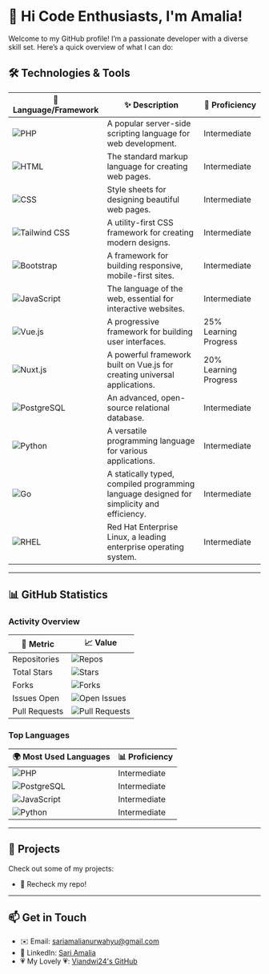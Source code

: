 # 👋 Hi Code Enthusiasts, I'm Amalia!

Welcome to my GitHub profile! I’m a passionate developer with a diverse skill set. Here’s a quick overview of what I can do:

## 🛠️ Technologies & Tools

| 🌈 **Language/Framework** | ✨ **Description** | 🚀 **Proficiency** |
|---------------------------|-------------------|---------------------|
| ![PHP](https://img.shields.io/badge/PHP-777BB4?style=flat-square&logo=php&logoColor=white)  | A popular server-side scripting language for web development. | Intermediate |
| ![HTML](https://img.shields.io/badge/HTML5-E34F26?style=flat-square&logo=html5&logoColor=white) | The standard markup language for creating web pages. | Intermediate |
| ![CSS](https://img.shields.io/badge/CSS3-1572B6?style=flat-square&logo=css3&logoColor=white) | Style sheets for designing beautiful web pages. | Intermediate |
| ![Tailwind CSS](https://img.shields.io/badge/Tailwind%20CSS-06B6D4?style=flat-square&logo=tailwind-css&logoColor=white) | A utility-first CSS framework for creating modern designs. | Intermediate |
| ![Bootstrap](https://img.shields.io/badge/Bootstrap-7952B3?style=flat-square&logo=bootstrap&logoColor=white) | A framework for building responsive, mobile-first sites. | Intermediate |
| ![JavaScript](https://img.shields.io/badge/JavaScript-F7DF1E?style=flat-square&logo=javascript&logoColor=black) | The language of the web, essential for interactive websites. | Intermediate |
| ![Vue.js](https://img.shields.io/badge/Vue.js-4FC08D?style=flat-square&logo=vue.js&logoColor=white) | A progressive framework for building user interfaces. | 25% Learning Progress |
| ![Nuxt.js](https://img.shields.io/badge/Nuxt.js-00DC82?style=flat-square&logo=nuxt.js&logoColor=white) | A powerful framework built on Vue.js for creating universal applications. | 20% Learning Progress |
| ![PostgreSQL](https://img.shields.io/badge/PostgreSQL-4169E1?style=flat-square&logo=postgresql&logoColor=white) | An advanced, open-source relational database. | Intermediate |
| ![Python](https://img.shields.io/badge/Python-3776AB?style=flat-square&logo=python&logoColor=white) | A versatile programming language for various applications. | Intermediate |
| ![Go](https://img.shields.io/badge/Go-00ADD8?style=flat-square&logo=go&logoColor=white) | A statically typed, compiled programming language designed for simplicity and efficiency. | Intermediate |
| ![RHEL](https://img.shields.io/badge/RHEL-CC0000?style=flat-square&logo=redhat&logoColor=white) | Red Hat Enterprise Linux, a leading enterprise operating system. | Intermediate |

---

## 📊 GitHub Statistics

### Activity Overview
| 🎯 **Metric**            | 📈 **Value**          |
|-------------------------|----------------------|
| Repositories            | ![Repos](https://img.shields.io/badge/Repos-16-brightgreen) |
| Total Stars             | ![Stars](https://img.shields.io/badge/Stars-1-yellow) |
| Forks                   | ![Forks](https://img.shields.io/badge/Forks-2-blue) |
| Issues Open             | ![Open Issues](https://img.shields.io/badge/Open%20Issues-0-red) |
| Pull Requests           | ![Pull Requests](https://img.shields.io/badge/Pull%20Requests-10-orange) |

### Top Languages
| 🌍 **Most Used Languages** | 📊 **Proficiency**  |
|----------------------------|--------------------|
| ![PHP](https://img.shields.io/badge/PHP-777BB4?style=flat-square&logo=php&logoColor=white)  | Intermediate |
| ![PostgreSQL](https://img.shields.io/badge/PostgreSQL-4169E1?style=flat-square&logo=postgresql&logoColor=white) | Intermediate |
| ![JavaScript](https://img.shields.io/badge/JavaScript-F7DF1E?style=flat-square&logo=javascript&logoColor=black) | Intermediate |
| ![Python](https://img.shields.io/badge/Python-3776AB?style=flat-square&logo=python&logoColor=white) | Intermediate |


---

## 🚀 Projects

Check out some of my projects:
- 🌟 Recheck my repo!
---

## 📫 Get in Touch
- ✉️ Email: [sariamalianurwahyu@gmail.com](mailto:sariamalianurwahyu@gmail.com)
- 💼 LinkedIn: [Sari Amalia](https://www.linkedin.com/in/sari-amalia/)
- 💗 My Lovely 💗: [Viandwi24's GitHub](https://github.com/viandwi24)
